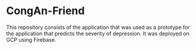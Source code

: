 # CongAn-Friend

This repository consists of the application that was used as a prototype for the application that predicts the severity of depression. It was deployed on GCP using Firebase.
